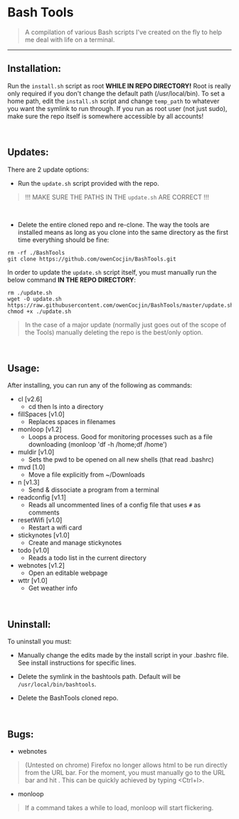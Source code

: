 # Bash Tools

> A compilation of various Bash scripts I've created on the fly to help me deal with life on a terminal.

***

## Installation:

Run the `install.sh` script as root **WHILE IN REPO DIRECTORY!** Root is really only required if you don't change the default path (/usr/local/bin). To set a home path, edit the `install.sh` script and change `temp_path` to whatever you want the symlink to run through. If you run as root user (not just sudo), make sure the repo itself is somewhere accessible by all accounts!

<br/>

## Updates:

There are 2 update options:

- Run the `update.sh` script provided with the repo.
> !!! MAKE SURE THE PATHS IN THE `update.sh` ARE CORRECT !!!

<br/>

- Delete the entire cloned repo and re-clone. The way the tools are installed means as long as you clone into the same directory as the first time everything should be fine:
```
rm -rf ./BashTools
git clone https://github.com/owenCocjin/BashTools.git
```

In order to update the `update.sh` script itself, you must manually run the below command __IN THE REPO DIRECTORY__:
```
rm ./update.sh
wget -O update.sh https://raw.githubusercontent.com/owenCocjin/BashTools/master/update.sh
chmod +x ./update.sh

```

> In the case of a major update (normally just goes out of the scope of the Tools) manually deleting the repo is the best/only option.

<br/>

## Usage:

After installing, you can run any of the following as commands:
* cl [v2.6]
	* cd then ls into a directory
* fillSpaces [v1.0]
	* Replaces spaces in filenames
* monloop [v1.2]
	* Loops a process. Good for monitoring processes such as a file downloading (monloop 'df -h /home;df /home')
* muldir [v1.0]
	* Sets the pwd to be opened on all new shells (that read .bashrc)
* mvd [1.0]
	* Move a file explicitly from ~/Downloads
* n [v1.3]
	* Send & dissociate a program from a terminal
* readconfig [v1.1]
	* Reads all uncommented lines of a config file that uses `#` as comments
* resetWifi [v1.0]
	* Restart a wifi card
* stickynotes [v1.0]
	* Create and manage stickynotes
* todo [v1.0]
	* Reads a todo list in the current directory
* webnotes [v1.2]
	* Open an editable webpage
* wttr [v1.0]
	* Get weather info

<br/>

## Uninstall:

To uninstall you must:

- Manually change the edits made by the install script in your .bashrc file. See install instructions for specific lines.

- Delete the symlink in the bashtools path. Default will be `/usr/local/bin/bashtools`.

- Delete the BashTools cloned repo.

<br/>

## Bugs:

* webnotes
> (Untested on chrome) Firefox no longer allows html to be run directly from the URL bar. For the moment, you must manually go to the URL bar and hit <Enter>. This can be quickly achieved by typing <Ctrl+l><Enter>.

* monloop
> If a command takes a while to load, monloop will start flickering.
